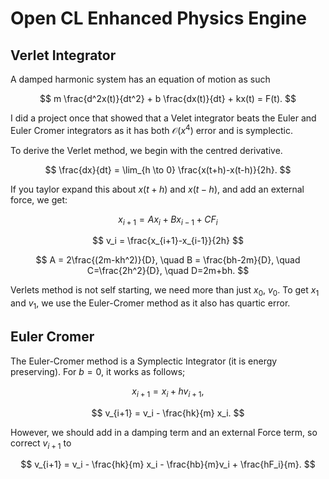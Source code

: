 # Open CL Enhanced Physics Engine

## Verlet Integrator
A damped harmonic system has an equation of motion as such

$$ m \frac{d^2x(t)}{dt^2} + b \frac{dx(t)}{dt} + kx(t) = F(t). $$


I did a project once that showed that a Velet integrator beats the Euler and Euler Cromer integrators as it has both $\mathcal{O}(x^4)$ error and is symplectic.

To derive the Verlet method, we begin with the centred derivative.

$$ \frac{dx}{dt} = \lim_{h \to 0} \frac{x(t+h)-x(t-h)}{2h}. $$

If you taylor expand this about $x(t+h)$ and $x(t-h)$, and add an external force, we get:

$$ x_{i+1} = Ax_i + Bx_{i-1}  +  CF_i $$

$$ v_i = \frac{x_{i+1}-x_{i-1}}{2h} $$

$$ A = 2\frac{(2m-kh^2)}{D}, \quad B = \frac{bh-2m}{D}, \quad C=\frac{2h^2}{D}, \quad D=2m+bh. $$

Verlets method is not self starting, we need more than just $x_0$, $v_0$. To get $x_1$ and $v_1$, we use the Euler-Cromer method as it also has quartic error.

## Euler Cromer
The Euler-Cromer method is a Symplectic Integrator (it is energy preserving). For $b=0$, it works as follows;

$$ x_{i+1} = x_i + hv_{i+1}, $$

$$ v_{i+1} = v_i - \frac{hk}{m} x_i. $$

However, we should add in a damping term and an external Force term, so correct $v_{i+1}$ to

$$ v_{i+1} = v_i - \frac{hk}{m} x_i - \frac{hb}{m}v_i + \frac{hF_i}{m}. $$

